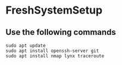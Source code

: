 # FreshSystemSetup
## Use the following commands
```
sudo apt update
sudo apt install openssh-server git
sudo apt install nmap lynx traceroute
```